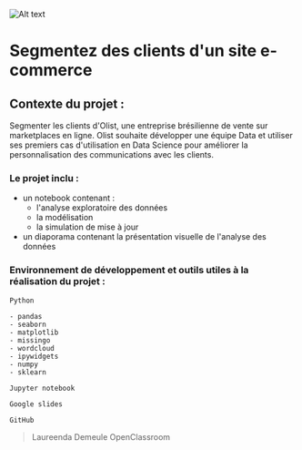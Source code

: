 ![Alt text](https://d3hw41hpah8tvx.cloudfront.net/images/ilustra_ecossitema_olist_desktop_ff64362482.svg)

# Segmentez des clients d'un site e-commerce

## Contexte du projet : 
Segmenter les clients d'Olist, une entreprise brésilienne de vente sur marketplaces en ligne. Olist souhaite développer une équipe Data et utiliser ses premiers cas d'utilisation en Data Science pour améliorer la personnalisation des communications avec les clients. 

### Le projet inclu :

- un notebook contenant :
    - l'analyse exploratoire des données
    - la modélisation
    - la simulation de mise à jour
- un diaporama contenant la présentation visuelle de l'analyse des données

### Environnement de développement et outils utiles à la réalisation du projet :

`Python`

    - pandas
    - seaborn
    - matplotlib 
    - missingo
    - wordcloud
    - ipywidgets
    - numpy
    - sklearn
    
`Jupyter notebook`

`Google slides` 

`GitHub` 

> Laureenda Demeule
> OpenClassroom